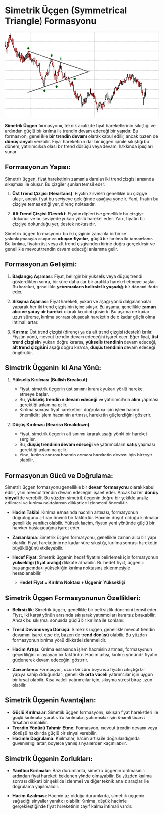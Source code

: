 # Simetrik Üçgen (Symmetrical Triangle) Formasyonu

![](./images/simetrik-ucgen.png)

**Simetrik Üçgen** formasyonu, teknik analizde fiyat hareketlerinin sıkıştığı ve ardından güçlü bir kırılma ile trendin devam edeceği bir yapıdır. Bu formasyon, genellikle **bir trendin devamı** olarak kabul edilir, ancak bazen de **dönüş sinyali** verebilir. Fiyat hareketinin dar bir üçgen içinde sıkıştığı bu dönem, yatırımcılara olası bir trend dönüşü veya devamı hakkında ipuçları sunar.

## **Formasyonun Yapısı:**

Simetrik üçgen, fiyat hareketinin zamanla daralan iki trend çizgisi arasında sıkışması ile oluşur. Bu çizgiler şunları temsil eder:

1. **Üst Trend Çizgisi (Resistans)**: Fiyatın zirveleri genellikle bu çizgiye ulaşır, ancak fiyat bu seviyeye geldiğinde aşağıya yönelir. Yani, fiyatın bu çizgiye temas ettiği yer, direnç noktasıdır.

2. **Alt Trend Çizgisi (Destek)**: Fiyatın dipleri ise genellikle bu çizgiye dokunur ve bu seviyede yukarı yönlü hareket eder. Yani, fiyatın bu çizgiye dokunduğu yer, destek noktasıdır.

Simetrik üçgen formasyonu, bu iki çizginin zamanla birbirine yakınlaşmasıyla oluşur ve **sıkışan fiyatlar**, güçlü bir kırılma ile tamamlanır. Bu kırılma, fiyatın üst veya alt trend çizgisinden birine doğru gerçekleşir ve genellikle mevcut trendin devam edeceği anlamına gelir.

## **Formasyonun Gelişimi:**

1. **Başlangıç Aşaması**: Fiyat, belirgin bir yükseliş veya düşüş trendi gösterdikten sonra, bir süre daha dar bir aralıkta hareket etmeye başlar. Bu hareket, genellikle **yatırımcıların belirsizlik yaşadığı** bir dönemi ifade eder.

2. **Sıkışma Aşaması**: Fiyat hareketi, yukarı ve aşağı yönlü dalgalanmalar yaparak her iki trend çizgisinin içine sıkışır. Bu aşama, genellikle **zaman alıcı ve yatay bir hareket** olarak kendini gösterir. Bu aşama ne kadar uzun sürerse, kırılma sonrası oluşacak hareketin de o kadar güçlü olma ihtimali artar.

3. **Kırılma**: Üst trend çizgisi (direnç) ya da alt trend çizgisi (destek) kırılır. Fiyatın yönü, mevcut trendin devam edeceğini işaret eder. Eğer fiyat, **üst trend çizgisini** yukarı doğru kırarsa, **yükseliş trendinin** devam edeceği, **alt trend çizgisini** aşağı doğru kırarsa, **düşüş trendinin** devam edeceği öngörülür.

## **Simetrik Üçgenin İki Ana Yönü:**

1. **Yükseliş Kırılması (Bullish Breakout)**:
   - Fiyat, simetrik üçgenin üst sınırını kırarak yukarı yönlü hareket etmeye başlar.
   - Bu, **yükseliş trendinin devam edeceği** ve yatırımcıların **alım** yapması gerektiği anlamına gelir.
   - Kırılma sonrası fiyat hareketinin doğrulama için işlem hacmi önemlidir; işlem hacminin artması, hareketin güçlendiğini gösterir.

2. **Düşüş Kırılması (Bearish Breakdown)**:
   - Fiyat, simetrik üçgenin alt sınırını kırarak aşağı yönlü bir hareket sergiler.
   - Bu, **düşüş trendinin devam edeceği** ve yatırımcıların **satış** yapması gerektiği anlamına gelir.
   - Yine, kırılma sonrası hacmin artması hareketin devamı için bir teyit olabilir.

## **Formasyonun Gücü ve Doğrulama:**

Simetrik üçgen formasyonu genellikle bir **devam formasyonu** olarak kabul edilir, yani mevcut trendin devam edeceğini işaret eder. Ancak bazen **dönüş sinyali** de verebilir. Bu yüzden simetrik üçgenin doğru bir şekilde analiz edilmesi ve kırılma noktalarının dikkatlice izlenmesi önemlidir.

- **Hacim Takibi**: Kırılma esnasında hacmin artması, formasyonun doğruluğunu artıran önemli bir faktördür. Hacmin düşük olduğu kırılmalar genellikle yanıltıcı olabilir. Yüksek hacim, fiyatın yeni yönünde güçlü bir hareket başlatacağına işaret eder.

- **Zamanlama**: Simetrik üçgen formasyonu, genellikle zaman alıcı bir yapı olabilir. Fiyat hareketinin ne kadar süre sıkıştığı, kırılma sonrası hareketin büyüklüğünü etkileyebilir.

- **Hedef Fiyat**: Simetrik üçgenin hedef fiyatını belirlemek için formasyonun **yüksekliği (fiyat aralığı)** dikkate alınabilir. Bu hedef fiyat, üçgenin başlangıcındaki yüksekliğin kırılma noktasına eklenmesiyle hesaplanabilir.
  - **Hedef Fiyat = Kırılma Noktası + Üçgenin Yüksekliği**

## **Simetrik Üçgen Formasyonunun Özellikleri:**

- **Belirsizlik**: Simetrik üçgen, genellikle bir belirsizlik dönemini temsil eder. Fiyat, iki karşıt yönün arasında sıkışarak yatırımcıları kararsız bırakabilir. Ancak bu sıkışma, sonunda güçlü bir kırılma ile sonlanır.
  
- **Trend Devamı veya Dönüşü**: Simetrik üçgen, genellikle mevcut trendin devamını işaret etse de, bazen de **trend dönüşü** olabilir. Bu yüzden formasyonun kırılma yönü dikkatle izlenmelidir.

- **Hacim Artışı**: Kırılma esnasında işlem hacminin artması, formasyonun geçerliliğini onaylayan bir faktördür. Hacim artışı, kırılma yönünde fiyatın güçlenerek devam edeceğini gösterir.

- **Zamanlama**: Formasyon, uzun bir süre boyunca fiyatın sıkıştığı bir yapıya sahip olduğundan, genellikle **orta vadeli** yatırımcılar için uygun bir fırsat olabilir. Kısa vadeli yatırımcılar için, sıkışma süresi biraz uzun olabilir.

## **Simetrik Üçgenin Avantajları:**

- **Güçlü Kırılmalar**: Simetrik üçgen formasyonu, sıkışan fiyat hareketleri ile güçlü kırılmalar yaratır. Bu kırılmalar, yatırımcılar için önemli ticaret fırsatları sunabilir.
- **Trendin Yönünü Tahmin Etme**: Formasyon, mevcut trendin devamı veya dönüşü hakkında güçlü bir sinyal verebilir.
- **Hacimle Doğrulama**: Kırılmalar, hacim artışı ile doğrulandığında güvenilirliği artar, böylece yanlış sinyallerden kaçınılabilir.

## **Simetrik Üçgenin Zorlukları:**

- **Yanıltıcı Kırılmalar**: Bazı durumlarda, simetrik üçgenin kırılmasının ardından fiyat hareketi beklenen yönde olmayabilir. Bu yüzden kırılma sonrası dikkatli bir şekilde izlenmeli ve diğer teknik analiz araçları ile doğrulama yapılmalıdır.
  
- **Hacim Azalması**: Hacmin az olduğu durumlarda, simetrik üçgenin sağladığı sinyaller yanıltıcı olabilir. Kırılma, düşük hacimle gerçekleştiğinde fiyat hareketinin zayıf kalma ihtimali vardır.
